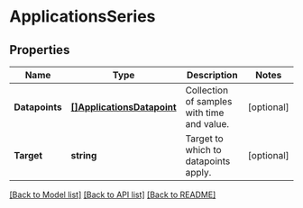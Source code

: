 # ApplicationsSeries

## Properties
Name | Type | Description | Notes
------------ | ------------- | ------------- | -------------
**Datapoints** | [**[]ApplicationsDatapoint**](Applications.Datapoint.md) | Collection of samples with time and value. | [optional] 
**Target** | **string** | Target to which to datapoints apply. | [optional] 

[[Back to Model list]](../README.md#documentation-for-models) [[Back to API list]](../README.md#documentation-for-api-endpoints) [[Back to README]](../README.md)



